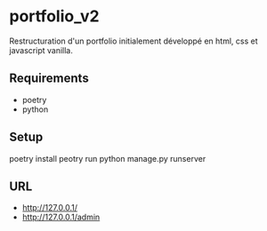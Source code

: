 # portfolio_v2
Restructuration d'un portfolio initialement développé en html, css et javascript vanilla.

## Requirements

- poetry
- python

## Setup

poetry install
peotry run python manage.py runserver

## URL

- http://127.0.0.1/
- http://127.0.0.1/admin






